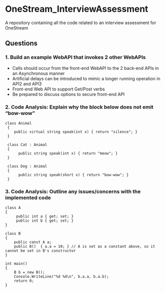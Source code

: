 # OneStream_InterviewAssessment
A repository containing all the code related to an interview assessment for OneStream

## Questions
### 1. Build an example WebAPI that invokes 2 other WebAPIs 
- Calls should occur from the front-end WebAPI to the 2 back-end APIs in an Asynchronous manner
- Artificial delays can be introduced to mimic a longer running operation in API2 and API3
- Front-end Web API to support Get/Post verbs
- Be prepared to discuss options to secure front-end API 
### 2. Code Analysis: Explain why the block below does not emit “bow-wow”
```
class Animal
 {
    public virtual string speak(int x) { return "silence"; }
 }

 class Cat : Animal
 {
      public string speak(int x) { return "meow"; }
 }

 class Dog : Animal
 {
      public string speak(short x) { return "bow-wow"; }
 }
```
### 3. Code Analysis: Outline any issues/concerns with the implemented code
```
class A
{
     public int a { get; set; }
     public int b { get; set; }
}

class B
{
    public const A a;  
    public B()  { a.a = 10; } // A is set as a constant above, so it cannot be set in B's constructor
}

int main()
{
    B b = new B();
    Console.WriteLine("%d %d\n", b.a.a, b.a.b);
    return 0;
}
```